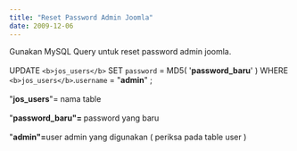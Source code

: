 ```yaml
---
title: "Reset Password Admin Joomla"
date: 2009-12-06
---
```

Gunakan MySQL Query untuk reset password admin joomla.<br />
<br />
UPDATE `<b>jos_users</b>` SET `password` = MD5( '<b>password_baru</b>' ) WHERE `<b>jos_users</b>`.`username` = "<b>admin</b>" ;<br />
<br />
"<b>jos_users</b>"= nama table<br />
<br />
"<b>password_baru"= </b>password yang baru<br />
<br />
"<b>admin"=</b>user admin yang digunakan ( periksa pada table user )
